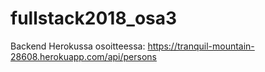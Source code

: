 # fullstack2018_osa3

Backend Herokussa osoitteessa: https://tranquil-mountain-28608.herokuapp.com/api/persons